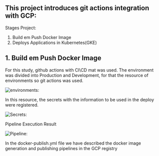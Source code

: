 ## This project introduces git actions integration with GCP:
Stages Project:

1. Build em Push Docker Image
2. Deploys Applications in Kubernetes(GKE)


## 1. Build em Push Docker Image
For this study, github actions with CI\CD mat was used.
The environment was divided into Production and Development, for that the resource of environments so git actions was used.

![environments:](https://github.com/dmoraesrs/images/blob/master/actions2.png)


In this resource, the secrets with the information to be used in the deploy were registered.

![Secrets:](https://github.com/dmoraesrs/images/blob/master/actions1.png)


Pipeline Execution Result

![Pipeline:](https://github.com/dmoraesrs/images/blob/master/actions3.png)


In the docker-publish.yml file we have described the docker image generation and publishing pipelines in the GCP registry
